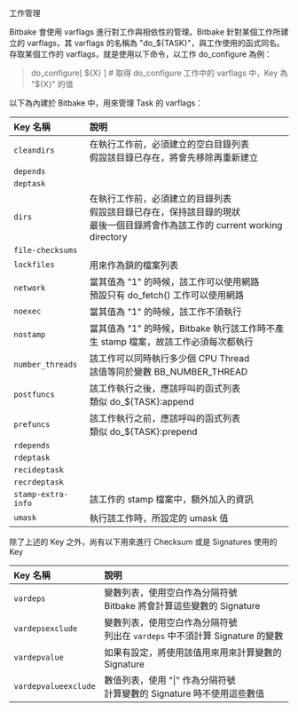 
工作管理

Bitbake 會使用 varflags 進行對工作與相依性的管理。Bitbake 針對某個工作所建立的 varflags，其 varflags 的名稱為 "do_${TASK}"，與工作使用的函式同名。存取某個工作的 varflags，就是使用以下命令，以工作 do_configure 為例：

> do_configure[ ${X} ]    # 取得 do_configure 工作中的 varflags 中，Key 為 "${X}" 的值

以下為內建於 Bitbake 中，用來管理 Task 的 varflags：

| Key 名稱             | 說明                                                                                  |
| :----------------- | :---------------------------------------------------------------------------------- |
| `cleandirs`        | 在執行工作前，必須建立的空白目錄列表 <br>假設該目錄已存在，將會先移除再重新建立                                          |
| `depends`          |                                                                                     |
| `deptask`          |                                                                                     |
| `dirs`             | 在執行工作前，必須建立的目錄列表 <br>假設該目錄已存在，保持該目錄的現狀 <br>最後一個目錄將會作為該工作的 current working directory |
| `file-checksums`   |                                                                                     |
| `lockfiles`        | 用來作為鎖的檔案列表                                                                          |
| `network`          | 當其值為 "1" 的時候，該工作可以使用網路 <br>預設只有 do_fetch() 工作可以使用網路                                 |
| `noexec`           | 當其值為 "1" 的時候，該工作不須執行                                                                |
| `nostamp`          | 當其值為 "1" 的時候，Bitbake 執行該工作時不產生 stamp 檔案，故該工作必須每次都執行                                 |
| `number_threads`   | 該工作可以同時執行多少個 CPU Thread <br>該值等同於變數 BB_NUMBER_THREAD                                |
| `postfuncs`        | 該工作執行之後，應該呼叫的函式列表 <br>類似 do_${TASK}:append                                          |
| `prefuncs`         | 該工作執行之前，應該呼叫的函式列表 <br>類似 do_${TASK}:prepend                                         |
| `rdepends`         |                                                                                     |
| `rdeptask`         |                                                                                     |
| `recideptask`      |                                                                                     |
| `recrdeptask`      |                                                                                     |
| `stamp-extra-info` | 該工作的 stamp 檔案中，額外加入的資訊                                                              |
| `umask`            | 執行該工作時，所設定的 umask 值                                                                 |

除了上述的 Key 之外，尚有以下用來進行 Checksum 或是 Signatures 使用的 Key

| Key 名稱               | 說明                                                    |
| :------------------- | :---------------------------------------------------- |
| `vardeps`            | 變數列表，使用空白作為分隔符號 <br>Bitbake 將會計算這些變數的 Signature       |
| `vardepsexclude`     | 變數列表，使用空白作為分隔符號 <br>列出在 `vardeps` 中不須計算 Signature 的變數 |
| `vardepvalue`        | 如果有設定，將使用該值用來用來計算變數的 Signature                        |
| `vardepvalueexclude` | 數值列表，使用 "\|" 作為分隔符號 <br>計算變數的 Signature 時不使用這些數值      |




